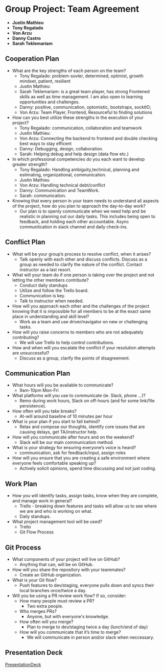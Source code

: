 # Group Project: Team Agreement

- **Justin Mathieu**
- **Tony Regalado**
- **Von Arzu**
- **Danny Castro**
- **Sarah Teklemariam**

## Cooperation Plan

- What are the key strengths of each person on the team?
  - Tony Regalado: problem-sovler, determined, optimist, growth mindset, patient, resilient
  - Justin Mathieu:
  - Sarah Teklemariam: is a great team player, has strong Frontened skills as well as time management. I am also open to learning opportunities and challenges.
  - Danny: positive, communication, optomistic, bootstraps, socktIO;
  - Von Arzu: Team Player, Frontend, Resourceful to finding solutions
- How can you best utilize these strengths in the execution of your project?
  - Tony Regalado: communication, collaboration and teamwork
  - Justin Mathieu:
  - Von Arzu: Connecting the backend to frontend and double checking best ways to stay efficent
  - Danny: Debugging, design, collaboration.
  - Sarah: Helping debug and help design (data flow etc.)
- In which professional competencies do you each want to develop greater strength?
  - Tony Regalado: Handling ambiguity,technical, planning and estimating, organizational, communication.
  - Justin Mathieu
  - Von Arzu: Handling technical debt/conflict
  - Danny: Communication and TeamWork.
  - Sarah: communication.
- Knowing that every person in your team needs to understand all aspects of the project, how do you plan to approach the day-to-day work?
  - Our plan is to openly communicate when we need help and be realistic in planning out our daily tasks. This includes being open to feedback, and holding each other accountable. Async communitcation in slack channel and daily check-ins.

## Conflict Plan

- What will be your group’s process to resolve conflict, when it arises?
  - Talk openly with each other and discuss conflicts. Discuss as a group as needed to clarify the nature of the conflict. Contact instructor as a last resort.
- What will your team do if one person is taking over the project and not letting the other members contribute?
  - Conduct daily standups
  - Utilize and follow the Trello board.
  - Communication is key.
  - Talk to instructor when needed.
- How will you approach each other and the challenges of the project knowing that it is impossible for all members to be at the exact same place in understanding and skill level?
  - Work as a team and use driver/navigator on new or challenging tasks.
- How will you raise concerns to members who are not adequately contributing?
  - We will use Trello to help control contributions.
- How and when will you escalate the conflict if your resolution attempts are unsuccessful?
  - Discuss as a group, clarify the points of disagreement.

## Communication Plan

- What hours will you be available to communicate?
  - 9am-10pm Mon-Fri
- What platforms will you use to communicate (ie. Slack, phone …)?
  - Remo during work hours, Slack on off-hours (and for some link/file persistence).
- How often will you take breaks?
  - At-will around baseline of 10 minutes per hour
- What is your plan if you start to fall behind?
  - Relax and compose our thoughts, identify core issues that are causing delays, get TA/instructor help.
- How will you communicate after hours and on the weekend?
  - Slack will be our main communication method.
- What is your strategy for ensuring everyone’s voice is heard?
  - communication, ask for feedback/input, assign roles
- How will you ensure that you are creating a safe environment where everyone feels comfortable speaking up?
  - Actively solicit opinions, spend time discussing and not just coding.

## Work Plan

- How you will identify tasks, assign tasks, know when they are complete, and manage work in general?
  - Trello - breaking down features and tasks will allow us to see where we are and who is working on what.
  - Daily standups.
- What project management tool will be used?
  - Trello
  - Git Flow Process

## Git Process

- What components of your project will live on GitHub?
  - Anything that can, will be on GitHub.
- How will you share the repository with your teammates?
  - Create an GitHub organization.
- What is your Git flow?
  - Push features to dev/staging, everyone pulls down and syncs their local branches once/twice a day.
- Will you be using a PR review work flow? If so, consider:
  - How many people must review a PR?
    - Two extra people.
  - Who merges PRs?
    - Anyone, but with everyone's knowledge.
  - How often will you merge?
    - Plan to merge to dev/staging twice a day (lunch/end of day)
  - How will you communicate that it’s time to merge?
    - We will communicate in person and/or slack when neccessary.

## Presentation Deck

[PresentationDeck](https://docs.google.com/presentation/d/1r8SkXrEWCGZjNC2_WyepUDhoAs1ZuOw1MHD-t6b8Lm0/edit#slide=id.g2accd1c413_3_31)
